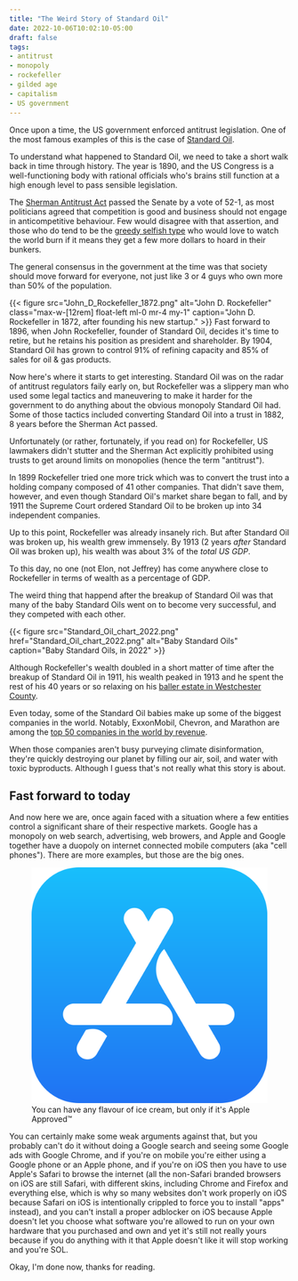 ```yaml
---
title: "The Weird Story of Standard Oil"
date: 2022-10-06T10:02:10-05:00
draft: false
tags:
- antitrust
- monopoly
- rockefeller
- gilded age
- capitalism
- US government
---
```

Once upon a time, the US government enforced antitrust legislation. One of the most famous examples of this is the case of [Standard Oil](https://en.wikipedia.org/wiki/Standard_Oil).

To understand what happened to Standard Oil, we need to take a short walk back
in time through history. The year is 1890, and the US Congress is a
well-functioning body with rational officials who's brains still function at a
high enough level to pass sensible legislation.

The [Sherman Antitrust Act](https://en.wikipedia.org/wiki/Sherman_Antitrust_Act)
passed the Senate by a vote of 52-1, as most politicians agreed that competition
is good and business should not engage in anticompetitive behaviour. Few would
disagree with that assertion, and those who do tend to be the [greedy selfish
type](https://en.wikipedia.org/wiki/Zero_to_One) who would love to watch the
world burn if it means they get a few more dollars to hoard in their bunkers.

The general consensus in the government at the time was that society should move
forward for everyone, not just like 3 or 4 guys who own more than 50% of the
population.

{{< figure
    src="John_D_Rockefeller_1872.png"
    alt="John D. Rockefeller"
    class="max-w-[12rem] float-left ml-0 mr-4 my-1"
    caption="John D. Rockefeller in 1872, after founding his new startup."
    >}}
Fast forward to 1896, when John Rockefeller, founder of Standard Oil, decides
it's time to retire, but he retains his position as president and shareholder.
By 1904, Standard Oil has grown to control 91% of refining capacity and 85% of
sales for oil & gas products.

Now here's where it starts to get interesting. Standard Oil was on the radar of
antitrust regulators faily early on, but Rockefeller was a slippery man who used
some legal tactics and maneuvering to make it harder for the government to do
anything about the obvious monopoly Standard Oil had. Some of those tactics
included converting Standard Oil into a trust in 1882, 8 years before the
Sherman Act passed.

Unfortunately (or rather, fortunately, if you read on) for Rockefeller, US
lawmakers didn't stutter and the Sherman Act explicitly prohibited using trusts
to get around limits on monopolies (hence the term "antitrust").

In 1899 Rockefeller tried one more trick which was to convert the trust into a
holding company composed of 41 other companies. That didn't save them, however,
and even though Standard Oil's market share began to fall, and by 1911 the
Supreme Court ordered Standard Oil to be broken up into 34 independent
companies.

Up to this point, Rockefeller was already insanely rich. But after Standard Oil
was broken up, his wealth grew immensely. By 1913 (2 years _after_ Standard Oil
was broken up), his wealth was about 3% of the _total US GDP_.

To this day, no one (not Elon, not Jeffrey) has come anywhere close to
Rockefeller in terms of wealth as a percentage of GDP.

The weird thing that happend after the breakup of Standard Oil was that many of the baby Standard Oils went on to become very successful, and they competed with each other.

{{< figure
  src="Standard_Oil_chart_2022.png"
  href="Standard_Oil_chart_2022.png"
  alt="Baby Standard Oils"
  caption="Baby Standard Oils, in 2022" >}}

Although Rockefeller's wealth doubled in a short matter of time after the
breakup of Standard Oil in 1911, his wealth peaked in 1913 and he spent the rest
of his 40 years or so relaxing on his [baller estate in Westchester
County](https://en.wikipedia.org/wiki/Kykuit).

Even today, some of the Standard Oil babies make up some of the biggest
companies in the world. Notably, ExxonMobil, Chevron, and Marathon are among the
[top 50 companies in the world by
revenue](https://en.wikipedia.org/wiki/List_of_largest_companies_by_revenue).

When those companies aren't busy purveying climate disinformation, they're
quickly destroying our planet by filling our air, soil, and water with toxic
byproducts. Although I guess that's not really what this story is about.

## Fast forward to today

And now here we are, once again faced with a situation where a few entities
control a significant share of their respective markets. Google has a monopoly
on web search, advertising, web browers, and Apple and Google together have a
duopoly on internet connected mobile computers (aka "cell phones"). There are
more examples, but those are the big ones.

<figure class="max-w-[16rem] float-right mr-0 ml-4 my-1">
  <img class="my-0 rounded-md" src="App_Store_(iOS).svg" alt="App Store">
  <figcaption>You can have any flavour of ice cream, but only if it's Apple Approved&#8482;</figcaption>
</figure>
You can certainly make some weak arguments against that, but you probably can't
do it without doing a Google search and seeing some Google ads with Google
Chrome, and if you're on mobile you're either using a Google phone or an Apple
phone, and if you're on iOS then you have to use Apple's Safari to browse the
internet (all the non-Safari branded browsers on iOS are still Safari, with
different skins, including Chrome and Firefox and everything else, which is why
so many websites don't work properly on iOS because Safari on iOS is
intentionally crippled to force you to install "apps" instead), and you can't
install a proper adblocker on iOS because Apple doesn't let you choose what
software you're allowed to run on your own hardware that you purchased and own
and yet it's still not really yours because if you do anything with it that
Apple doesn't like it will stop working and you're SOL.

Okay, I'm done now, thanks for reading.
